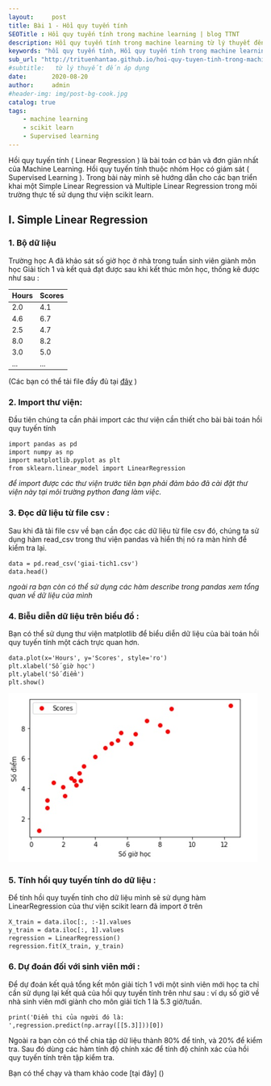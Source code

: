 ```yaml
---
layout:     post
title: Bài 1 - Hồi quy tuyến tính
SEOTitle : Hồi quy tuyến tính trong machine learning | blog TTNT
description: Hồi quy tuyến tính trong machine learning từ lý thuyết đến thực tế sử dụng python, giúp mọi người tiếp cận một các dễ dàng
keywords: "hồi quy tuyến tính, Hồi quy tuyến tính trong machine learning, linear regression, hồi quy tuyến tính scikit learn, thuật toán hồi quy tuyến tính, áp dụng hồi quy tuyến tính, hoi quy tuyen tinh, thuat toan hoi quy tuyen tinh"
sub_url: "http://trituenhantao.github.io/hoi-quy-tuyen-tinh-trong-machine-learning" 
#subtitle:   từ lý thuyết đến áp dụng 
date:       2020-08-20
author:     admin
#header-img: img/post-bg-cook.jpg
catalog: true
tags:
    - machine learning
    - scikit learn
    - Supervised learning
---
```

Hồi quy tuyến tính ( Linear Regression ) là bài toán cơ bản và đơn giản nhất của Machine Learning. Hồi quy tuyến tính thuộc nhóm Học có giám sát ( Supervised Learning ). Trong bài này mình sẽ hướng dẫn cho các bạn triển khai một Simple Linear Regression và Multiple Linear Regression trong môi trường thực tế sử dụng thư viện scikit learn.

## I. Simple Linear Regression
### 1. Bộ dữ liệu
Trường học A đã khảo sát số giờ học ở nhà trong tuần sinh viên giành môn học Giải tích 1 và kết quả đạt được sau khi kết thúc môn học, thống kê được như sau :

| Hours | Scores |
|-------|--------|
| 2.0   | 4.1    |
| 4.6   | 6.7    |
| 2.5   | 4.7    |
| 8.0   | 8.2    |
| 3.0   | 5.0    |
| ...   | ...    |


(Các bạn có thể tải file đầy đủ tại [đây](https://raw.githubusercontent.com/trituenhantao/data-web/master/giai-tich1.csv) ) 

### 2. Import thư viện:

Đầu tiên chúng ta cần phải import các thư viện cần thiết cho bài bài toán hồi quy tuyến tính

```
import pandas as pd
import numpy as np
import matplotlib.pyplot as plt
from sklearn.linear_model import LinearRegression 
```
_để import được các thư viện trước tiên bạn phải đảm bảo đã cài đặt thư viện này tại môi trường python đang làm việc._
### 3. Đọc dữ liệu từ file csv :

Sau khi đã tải file csv về bạn cần đọc các dữ liệu từ file csv đó, chúng ta sử dụng hàm read_csv trong thư viện pandas và hiển thị nó ra màn hình để kiểm tra lại.

```
data = pd.read_csv('giai-tich1.csv')
data.head()
```

_ngoài ra bạn còn có thể sử dụng các hàm describe trong pandas xem tổng quan về dữ liệu của mình_

### 4. Biễu diễn dữ liệu trên biểu đồ :

Bạn có thể sử dụng thư viện matplotlib để biểu diễn dữ liệu của bài toán hồi quy tuyến tính một cách trực quan hơn.

```
data.plot(x='Hours', y='Scores', style='ro')
plt.xlabel('Số giờ học')
plt.ylabel('Số điểm')
plt.show()
```
![biểu đồ biểu diễn dữ liệu ](img/hoi-quy-tuyen-tinh-linear-regression.jpg "Hồi quy tuyến tính Linear Regression")

### 5. Tính hồi quy tuyến tính do dữ liệu :

Để tính hồi quy tuyến tính cho dữ liệu mình sẽ sử dụng hàm LinearRegression của thư viện scikit learn đã import ở trên

```
X_train = data.iloc[:, :-1].values
y_train = data.iloc[:, 1].values
regression = LinearRegression()
regression.fit(X_train, y_train)
```

### 6. Dự đoán đối với sinh viên mới :

Để dự đoán kết quả tổng kết môn giải tích 1 với một sinh viên mới học ta chỉ cần sử dụng lại kết quả của hồi quy tuyến tính trên như sau :
ví dụ số giờ về nhà sinh viên mới giành cho môn giải tích 1 là 5.3 giờ/tuần.

```
print('Điểm thi của người đó là: ',regression.predict(np.array([[5.3]]))[0])
```

Ngoài ra bạn còn có thể chia tập dữ liệu thành 80% để tính, và 20% để kiểm tra. Sau đó dùng các hàm tính độ chính xác để tính độ chính xác của hồi quy tuyến tính trên tập kiểm tra.

Bạn có thể chạy và tham khảo code [tại đây] ()